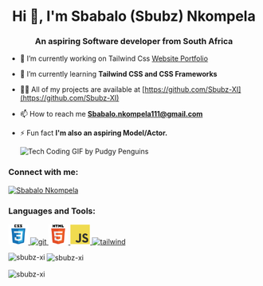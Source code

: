 <h1 align="center">Hi 👋, I'm Sbabalo (Sbubz) Nkompela</h1>
<h3 align="center">An aspiring Software developer from South Africa</h3>

- 🔭 I’m currently working on Tailwind Css [Website Portfolio](https://github.com/Sbubz-XI/SBANKO25128_fto2502_B2_SbabaloNkompela_SDF_Portfolio_Piece.git)

- 🌱 I’m currently learning **Tailwind CSS and CSS Frameworks**

- 👨‍💻 All of my projects are available at [https://github.com/Sbubz-XI](https://github.com/Sbubz-XI)

- 📫 How to reach me **Sbabalo.nkompela111@gmail.com**

- ⚡ Fun fact **I'm also an aspiring Model/Actor.**

  ![Tech Coding GIF by Pudgy Penguins](https://github.com/user-attachments/assets/eafac43c-190a-42ea-ad2b-9b1b8ee8c012)


<h3 align="left">Connect with me:</h3>
<p align="left">
<a href="https://discord.gg/Sbabalo Nkompela" target="blank"><img align="center" src="https://raw.githubusercontent.com/rahuldkjain/github-profile-readme-generator/master/src/images/icons/Social/discord.svg" alt="Sbabalo Nkompela" height="30" width="40" /></a>
</p>

<h3 align="left">Languages and Tools:</h3>
<p align="left"> <a href="https://www.w3schools.com/css/" target="_blank" rel="noreferrer"> <img src="https://raw.githubusercontent.com/devicons/devicon/master/icons/css3/css3-original-wordmark.svg" alt="css3" width="40" height="40"/> </a> <a href="https://git-scm.com/" target="_blank" rel="noreferrer"> <img src="https://www.vectorlogo.zone/logos/git-scm/git-scm-icon.svg" alt="git" width="40" height="40"/> </a> <a href="https://www.w3.org/html/" target="_blank" rel="noreferrer"> <img src="https://raw.githubusercontent.com/devicons/devicon/master/icons/html5/html5-original-wordmark.svg" alt="html5" width="40" height="40"/> </a> <a href="https://developer.mozilla.org/en-US/docs/Web/JavaScript" target="_blank" rel="noreferrer"> <img src="https://raw.githubusercontent.com/devicons/devicon/master/icons/javascript/javascript-original.svg" alt="javascript" width="40" height="40"/> </a> <a href="https://tailwindcss.com/" target="_blank" rel="noreferrer"> <img src="https://www.vectorlogo.zone/logos/tailwindcss/tailwindcss-icon.svg" alt="tailwind" width="40" height="40"/> </a> </p>

<p><img align="left" src="https://github-readme-stats.vercel.app/api/top-langs?username=sbubz-xi&show_icons=true&locale=en&layout=compact" alt="sbubz-xi" /></p>

<p>&nbsp;<img align="center" src="https://github-readme-stats.vercel.app/api?username=sbubz-xi&show_icons=true&locale=en" alt="sbubz-xi" /></p>

<p><img align="center" src="https://github-readme-streak-stats.herokuapp.com/?user=sbubz-xi&" alt="sbubz-xi" /></p>
